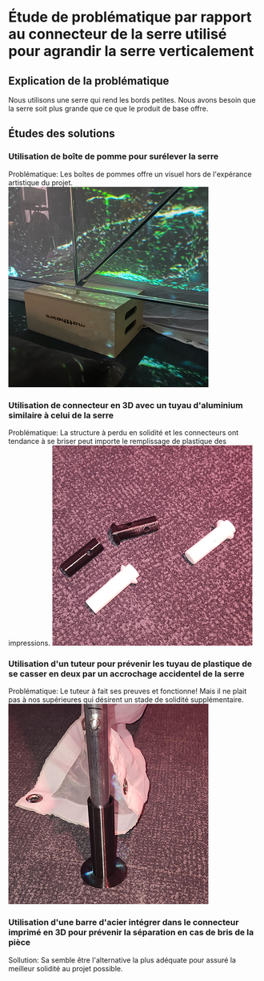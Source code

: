 #  Étude de problématique par rapport au connecteur de la serre utilisé pour agrandir la serre verticalement

## Explication de la problématique
Nous utilisons une serre qui rend les bords petites. Nous avons besoin que la serre soit plus grande que ce que le produit de base offre.


## Études des solutions
###  Utilisation de boîte de pomme pour surélever la serre
Problématique: Les boîtes de pommes offre un visuel hors de l'expérance artistique du projet.
![boite-pomme](boite-pomme.png)
###  Utilisation de connecteur en 3D avec un tuyau d'aluminium similaire à celui de la serre
Problématique: La structure à perdu en solidité et les connecteurs ont tendance à se briser peut importe le remplissage de plastique des impressions.
![Adapt-tuyau](adapt-tuyau_brise.png)
###  Utilisation d'un tuteur pour prévenir les tuyau de plastique de se casser en deux par un accrochage accidentel de la serre
Problématique: Le tuteur à fait ses preuves et fonctionne! Mais il ne plait pas à nos supérieures qui désirent un stade de solidité supplémentaire.
![tuteur-tuyau](tuteur-tuyau.png)
###  Utilisation d'une barre d'acier intégrer dans le connecteur imprimé en 3D pour prévenir la séparation en cas de bris de la pièce
Sollution: Sa semble être l'alternative la plus adéquate pour assuré la meilleur solidité au projet possible.

